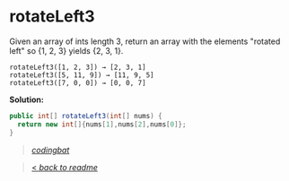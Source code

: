 # rotateLeft3

Given an array of ints length 3, return an array with the elements "rotated left" so {1, 2, 3} yields {2, 3, 1}.

```
rotateLeft3([1, 2, 3]) → [2, 3, 1]
rotateLeft3([5, 11, 9]) → [11, 9, 5]
rotateLeft3([7, 0, 0]) → [0, 0, 7]
```

**Solution:**

```java
public int[] rotateLeft3(int[] nums) {
  return new int[]{nums[1],nums[2],nums[0]};
}
```

> _[codingbat](http://codingbat.com/prob/p185139)_

> [< _back to readme_](FINDREPLACEREADME)